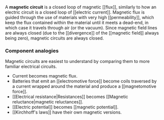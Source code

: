 A **magnetic circuit** is a closed loop of magnetic [[flux]], similarly to how an electric circuit is a closed loop of [[electric current]]. Magnetic flux is guided through the use of materials with very high [[permeability]], which keep the flux contained within the material until it meets a dead-end, in which case it travels through air (or the vacuum). Since magnetic field lines are always closed (due to the [[divergence]] of the [[magnetic field]] always being zero), magnetic circuits are always closed.
### Component analogies
Magnetic circuits are easiest to understand by comparing them to more familiar electrical circuits.
- Current becomes magnetic flux.
- Batteries that emit an [[electromotive force]] become coils traversed by a current wrapped around the material and produce a [[magnetomotive force]].
- [[Electrical resistance|Resistances]] becomes [[Magnetic reluctance|magnetic reluctances]].
- [[Electric potential]] becomes [[magnetic potential]].
- [[Kirchhoff's laws]] have their own magnetic versions.